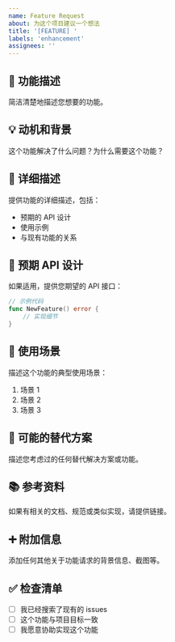 ```yaml
---
name: Feature Request
about: 为这个项目建议一个想法
title: '[FEATURE] '
labels: 'enhancement'
assignees: ''
---
```


## 🚀 功能描述
简洁清楚地描述您想要的功能。

## 💡 动机和背景
这个功能解决了什么问题？为什么需要这个功能？

## 📝 详细描述
提供功能的详细描述，包括：
- 预期的 API 设计
- 使用示例
- 与现有功能的关系

## 🎯 预期 API 设计
如果适用，提供您期望的 API 接口：

```go
// 示例代码
func NewFeature() error {
    // 实现细节
}
```

## 🔄 使用场景
描述这个功能的典型使用场景：
1. 场景 1
2. 场景 2
3. 场景 3

## 🤔 可能的替代方案
描述您考虑过的任何替代解决方案或功能。

## 📚 参考资料
如果有相关的文档、规范或类似实现，请提供链接。

## ➕ 附加信息
添加任何其他关于功能请求的背景信息、截图等。

## ✅ 检查清单
- [ ] 我已经搜索了现有的 issues
- [ ] 这个功能与项目目标一致
- [ ] 我愿意协助实现这个功能